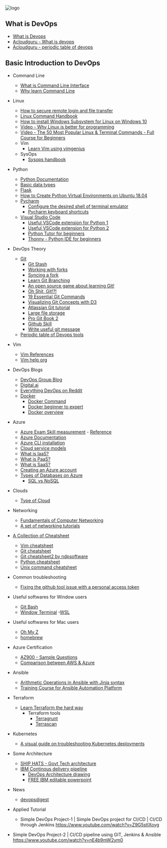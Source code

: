![logo](logo.jpg)


## What is DevOps
- [What is Devops](https://www.youtube.com/watch?v=Xrgk023l4lI)
- [Acloudguru - What is devops](https://acloudguru-content-attachment-production.s3-accelerate.amazonaws.com/1596643034334-devops-essentials-slides_1524580554.pdf)
- [Acloudguru - periodic table of devops](https://acloudguru-content-attachment-production.s3-accelerate.amazonaws.com/1596643207021-periodic-table-of-devops-tools-v3-1_1567623477.pdf)

## Basic Introduction to DevOps

- Command Line
  - [What is Command Line Interface](https://en.wikipedia.org/wiki/Command-line_interface)
  - [Why learn Command Line](https://www.dataquest.io/blog/why-learn-the-command-line/)
- Linux
  - [How to secure remote login and file transfer](https://www.ssh.com/ssh/protocol/)
  - [Linux Command Handbook](https://www.freecodecamp.org/news/the-linux-commands-handbook/)
  - [How to install Windows Subsystem for Linux on Windows 10](https://www.windowscentral.com/install-windows-subsystem-linux-windows-10)
  - [Video - Why Linux is better for programming](https://www.youtube.com/watch?v=otDOHt_Jges)
  - [Video - The 50 Most Popular Linux & Terminal Commands - Full Course for Beginners](https://www.youtube.com/watch?v=ZtqBQ68cfJc&t=9s)
  - Vim
    - [Learn Vim using vimgenius](http://www.vimgenius.com/)
  - SysOps 
    - [Sysops handbook](https://abarrak.gitbook.io/linux-sysops-handbook)

- Python
  - [Python Documentation](https://www.python.org/doc/)
  - [Basic data types](https://realpython.com/python-data-types/)
  - [Flask](https://flask.palletsprojects.com/en/1.1.x/)
  - [How to Create Python Virtual Environments on Ubuntu 18.04](https://linuxize.com/post/how-to-create-python-virtual-environments-on-ubuntu-18-04/)
  - [Pycharm](https://www.jetbrains.com/pycharm/)
    - [Configure the desired shell of terminal emulator](https://www.jetbrains.com/help/pycharm/terminal-emulator.html#configure-the-terminal-emulator)
    - [Pycharm keyboard shortcuts](https://www.jetbrains.com/help/pycharm/mastering-keyboard-shortcuts.html)
  - [Visual Studio Code](https://code.visualstudio.com/)
    - [Useful VSCode extension for Python 1](https://livecodestream.dev/post/best-vscode-extensions-for-python/)
    - [Useful VSCode extension for Python 2](https://www.datasource.ai/en/data-science-articles/top-10-python-extensions-for-visual-studio-code)
    - [Python Tutor for beginners](https://pythontutor.com/visualize.html#mode=edit)
    - [Thonny - Python IDE for beginners](https://thonny.org)
        
- DevOps Theory
  - [Git](https://git-scm.com/docs)
    - [Git Stash](https://www.atlassian.com/git/tutorials/saving-changes/git-stash)
    - [Working with forks](https://docs.github.com/en/github/collaborating-with-issues-and-pull-requests/working-with-forks)
    - [Syncing a fork](https://docs.github.com/en/pull-requests/collaborating-with-pull-requests/working-with-forks/syncing-a-fork)
    - [Learn Git Branching](https://learngitbranching.js.org/)
    - [An open source game about learning Git!](https://ohmygit.org/)
    - [Oh Shit, Git!?!](https://ohshitgit.com/)
    - [19 Essential Git Commands](https://twitter.com/oliverjumpertz/status/1540292529006022721)
    - [Visualizing Git Concepts with D3](https://onlywei.github.io/explain-git-with-d3/)
    - [Atlassian Git tutorial](https://www.atlassian.com/git/tutorials/advanced-overview)
    - [Large file storage](https://git-lfs.github.com.)
    - [Pro Git Book 2](https://github.com/progit/progit2)
    - [Github Skill](https://skills.github.com)
    - [Write useful git message](https://www.conventionalcommits.org/en/v1.0.0/)
  - [Periodic table of Devops tools](https://digital.ai/periodic-table-of-devops-tools)
 

- Vim 
  - [Vim References](https://learnbyexample.github.io/vim_reference/Introduction.html)
  - [Vim help org](https://vimhelp.org/version9.txt.html)
- DevOps Blogs
  - [DevOps Group Blog](https://www.devopsgroup.com/blog/)
  - [Digital.ai](https://digital.ai/catalyst-blog)
  - [Everything DevOps on Reddit](https://www.reddit.com/r/devops/)
  - [Docker](https://docs.docker.com/get-started/overview/)
    - [Docker Command](https://docs.docker.com/engine/reference/run/)
    - [Docker beginner to expert](https://dockerlabs.collabnix.com)
    - [Docker overview](https://medium.com/@kmdkhadeer/docker-get-started-9aa7ee662cea)

- Azure
  - [Azure Exam Skill measurement](https://query.prod.cms.rt.microsoft.com/cms/api/am/binary/RE3VwUY) - [Reference](https://docs.microsoft.com/en-gb/learn/certifications/exams/az-900)
  - [Azure Documentation](https://docs.microsoft.com/en-us/azure/?product=featured)
  - [Azure CLI installation](https://docs.microsoft.com/en-us/cli/azure/install-azure-cli)
  - [Cloud service models](https://jelvix.com/blog/cloud-service-models)
  - [What is IaaS?](https://azure.microsoft.com/en-us/overview/what-is-iaas/)
  - [What is PaaS?](https://azure.microsoft.com/en-us/overview/what-is-paas/)
  - [What is SaaS?](https://azure.microsoft.com/en-us/overview/what-is-saas/)
  - [Creating an Azure account](https://docs.microsoft.com/en-us/dotnet/azure/create-azure-account)
  - [Types of Databases on Azure](https://azure.microsoft.com/en-us/product-categories/databases/)
    - [SQL vs NoSQL](https://www.xplenty.com/blog/the-sql-vs-nosql-difference/)
- Clouds
  - [Type of Cloud](https://www.bmc.com/blogs/saas-vs-paas-vs-iaas-whats-the-difference-and-how-to-choose/)
- Networking
  - [Fundamentals of Computer Networking](https://docs.microsoft.com/en-us/learn/modules/network-fundamentals/)
  - [A set of networking tutorials](https://www.softwaretestinghelp.com/computer-networking-basics/)
  
- [A Collection of Cheatsheet](#cheatsheet)
  - [Vim cheatsheet](https://vim.rtorr.com)
  - [Git cheatsheet](http://git-cheatsheet.com/)
  - [Git cheatsheet2 by ndpsoftware](https://ndpsoftware.com/git-cheatsheet.html#loc=stash)
  - [Python cheatsheet](https://github.com/gto76/python-cheatsheet)
  - [Unix command cheatsheet](http://academy.delmar.edu/Courses/ITSC1358/eBooks/Unix%28CommandsCheatSheet%29.pdf)

- Common troubleshooting
  - [Fixing the github tool issue with a personal access token](https://docs.github.com/en/authentication/keeping-your-account-and-data-secure/creating-a-personal-access-token)

- Useful softwares for Window users
  - [Git Bash](https://gitforwindows.org/)
  - [Window Terminal](https://www.microsoft.com/en-us/p/windows-terminal/9n0dx20hk701?activetab=pivot:overviewtab)
  -[WSL](https://docs.microsoft.com/en-us/windows/wsl/)

- Useful softwares for Mac users
  - [Oh My Z](https://ohmyz.sh)
  - [homebrew](https://brew.sh)

- Azure Certification
  - [AZ900 - Sample Questions](https://query.prod.cms.rt.microsoft.com/cms/api/am/binary/RWSRk3)
  - [Comparison between AWS & Azure](https://docs.microsoft.com/en-us/azure/architecture/aws-professional/services)

- Ansible
  - [Arithmetic Operations in Ansible with Jinja syntax](https://www.mydailytutorials.com/ansible-arithmetic-operations/)
  - [Training Course for Ansible Automation Platform](https://aap2.demoredhat.com/)

- Terraform
  - [Learn Terraform the hard way](https://github.com/AdminTurnedDevOps/Terraform-The-Hard-Way)
    - Terraform tools
      - [Terragrunt](https://github.com/gruntwork-io/terragrunt)
      - [Terrascan](https://github.com/accurics/terrascan)

- Kubernetes
  - [A visual guide on troubleshooting Kubernetes deployments](https://learnk8s.io/troubleshooting-deployments)

- Some Architecture 
  - [SHIP HATS - Govt Tech architecture](https://docs.developer.tech.gov.sg/docs/ship-hats-documentation/#/architecture-diagram)
  - [IBM Continous delivery pipeline](https://www.ibm.com/cloud/architecture/architectures/devOpsArchitecture/)
    - [DevOps Architecture drawing](https://www.cloudskew.com/)
    - [FREE IBM editable powerpoint](https://www.ibm.com/cloud/architecture/files/devops-editable-ppt.pptx)

- News 
  - [devopsdigest](https://www.devopsdigest.com)

- Applied Tutorial
  - Simple DevOps Project-1 | Simple DevOps project for CI/CD | CI/CD through Jenkins
https://www.youtube.com/watch?v=Z9G5stlXoyg 
- Simple DevOps Project-2 | CI/CD pipeline using GIT, Jenkins & Ansible
https://www.youtube.com/watch?v=nE4b9mW2ym0
